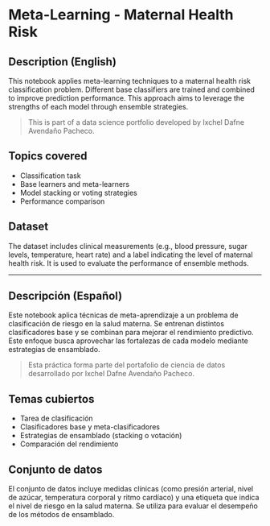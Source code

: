 # Meta-Learning - Maternal Health Risk

## Description (English)

This notebook applies meta-learning techniques to a maternal health risk classification problem. Different base classifiers are trained and combined to improve prediction performance. This approach aims to leverage the strengths of each model through ensemble strategies.

> This is part of a data science portfolio developed by Ixchel Dafne Avendaño Pacheco.

## Topics covered

- Classification task
- Base learners and meta-learners
- Model stacking or voting strategies
- Performance comparison

## Dataset

The dataset includes clinical measurements (e.g., blood pressure, sugar levels, temperature, heart rate) and a label indicating the level of maternal health risk. It is used to evaluate the performance of ensemble methods.

---

## Descripción (Español)

Este notebook aplica técnicas de meta-aprendizaje a un problema de clasificación de riesgo en la salud materna. Se entrenan distintos clasificadores base y se combinan para mejorar el rendimiento predictivo. Este enfoque busca aprovechar las fortalezas de cada modelo mediante estrategias de ensamblado.

> Esta práctica forma parte del portafolio de ciencia de datos desarrollado por Ixchel Dafne Avendaño Pacheco.

## Temas cubiertos

- Tarea de clasificación
- Clasificadores base y meta-clasificadores
- Estrategias de ensamblado (stacking o votación)
- Comparación del rendimiento

## Conjunto de datos

El conjunto de datos incluye medidas clínicas (como presión arterial, nivel de azúcar, temperatura corporal y ritmo cardíaco) y una etiqueta que indica el nivel de riesgo en la salud materna. Se utiliza para evaluar el desempeño de los métodos de ensamblado.
